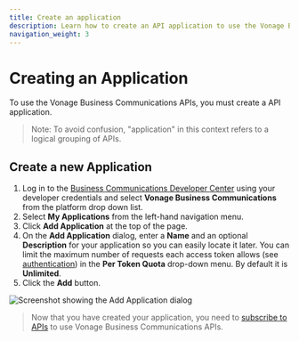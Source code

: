 ```yaml
---
title: Create an application
description: Learn how to create an API application to use the Vonage Business Communications APIs
navigation_weight: 3
---
```


# Creating an Application

To use the Vonage Business Communications APIs, you must create a API application.

> Note: To avoid confusion, "application" in this context refers to a logical grouping of APIs.

## Create a new Application

1. Log in to the [Business Communications Developer Center](https://apimanager.uc.vonage.com/store/) using your developer credentials and select **Vonage Business Communications** from the platform drop down list.
2. Select **My Applications** from the left-hand navigation menu.
3. Click **Add Application** at the top of the page.
4. On the **Add Application** dialog, enter a **Name** and an optional **Description** for your application so you can easily locate it later. You can limit the maximum number of requests each access token allows (see [authentication](/getting-started/create-an-access-token)) in the **Per Token Quota** drop-down menu. By default it is **Unlimited**.
5. Click the **Add** button.

![Screenshot showing the Add Application dialog](/images/vbc/getting-started/create-application.png)

> Now that you have created your application, you need to [subscribe to APIs](/getting-started/subscribe-to-apis) to use Vonage Business Communications APIs.
